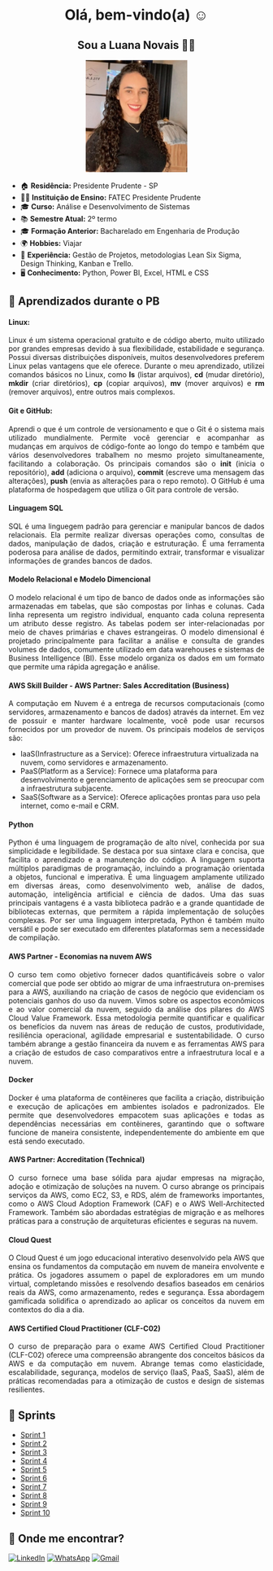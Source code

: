 <h1 align="center">Olá, bem-vindo(a) ☺️ </h1>
<h2 align= "center">Sou a Luana Novais 👩‍💻</h2>

<p align="center">
  <img src='imagens/luana.jpg' alt="Foto da Luana Novais" width="200px" />
</p>


- 🏠 **Residência:** Presidente Prudente - SP
- 👩‍🎓 **Instituição de Ensino:** FATEC Presidente Prudente
- 🎓 **Curso:** Análise e Desenvolvimento de Sistemas
- 📚 **Semestre Atual:** 2º termo
- 🎓 **Formação Anterior:** Bacharelado em Engenharia de Produção
- 🌍 **Hobbies:** Viajar
- 🧠 **Experiência:** Gestão de Projetos, metodologias Lean Six Sigma, Design Thinking, Kanban e Trello.
- 🖥️ **Conhecimento:** Python, Power BI, Excel, HTML e CSS



## 📘 Aprendizados durante o PB

#### **Linux:**

<p align= "justify">
  Linux é um sistema operacional gratuito e de código aberto, muito utilizado por grandes empresas devido à sua flexibilidade, estabilidade e segurança. Possui diversas distribuições disponíveis, muitos desenvolvedores preferem Linux pelas vantagens que ele oferece.
  Durante o meu aprendizado, utilizei comandos básicos no Linux, como <strong>ls</strong> (listar arquivos), <strong>cd</strong> (mudar diretório), <strong>mkdir</strong> (criar diretórios), <strong>cp</strong> (copiar arquivos), <strong>mv</strong> (mover arquivos) e <strong>rm</strong> (remover arquivos), entre outros mais complexos.
</p>

#### **Git e GitHub:**

<p align= "justify">
  Aprendi o que é um controle de versionamento e que o Git é o sistema mais utilizado mundialmente. Permite você gerenciar e acompanhar as mudanças em arquivos de código-fonte ao longo do tempo e também que vários desenvolvedores trabalhem no mesmo projeto simultaneamente, facilitando a colaboração. Os principais comandos são o <strong>init</strong> (inicia o repositório), <strong>add</strong> (adiciona o arquivo), <strong>commit</strong> (escreve uma mensagem das alterações), <strong>push</strong> (envia as alterações para o repo remoto). O GitHub é uma plataforma de hospedagem que utiliza o Git para controle de versão.
</p>

#### Linguagem SQL
<p align= "justify"> 
SQL é uma linguegem padrão para gerenciar e manipular bancos de dados relacionais. Ela permite realizar diversas operações como, consultas de dados, manipulação de dados, criação e estruturação. É uma ferramenta poderosa para análise de dados, permitindo extrair, transformar e visualizar informações de grandes bancos de dados.
</p>

#### Modelo Relacional e Modelo Dimencional

<p align= "justify"> 
O modelo relacional é um tipo de banco de dados onde as informações são armazenadas em tabelas, que são compostas por linhas e colunas. Cada linha representa um registro individual, enquanto cada coluna representa um atributo desse registro. As tabelas podem ser inter-relacionadas por meio de chaves primárias e chaves estrangeiras.
O modelo dimensional é projetado principalmente para facilitar a análise e consulta de grandes volumes de dados, comumente utilizado em data warehouses e sistemas de Business Intelligence (BI). Esse modelo organiza os dados em um formato que permite uma rápida agregação e análise.
</p>

#### AWS Skill Builder - AWS Partner: Sales Accreditation (Business)

<p align = "justify"> A computação em Nuvem é a entrega de recursos computacionais (como servidores, armazenamento e bancos de dados) através da internet. Em vez de possuir e manter hardware localmente, você pode usar recursos fornecidos por um provedor de nuvem.
Os principais modelos de serviços são: </p>

- IaaS(Infrastructure as a Service): Oferece infraestrutura virtualizada na nuvem, como servidores e armazenamento.
- PaaS(Platform as a Service): Fornece uma plataforma para desenvolvimento e gerenciamento de aplicações sem se preocupar com a infraestrutura subjacente.
- SaaS(Software as a Service): Oferece aplicações prontas para uso pela internet, como e-mail e CRM.

#### Python
<p align = 'justify'> Python é uma linguagem de programação de alto nível, conhecida por sua simplicidade e legibilidade. Se destaca por sua sintaxe clara e concisa, que facilita o aprendizado e a manutenção do código. A linguagem suporta múltiplos paradigmas de programação, incluindo a programação orientada a objetos, funcional e imperativa. É uma linguagem amplamente utilizado em diversas áreas, como desenvolvimento web, análise de dados, automação, inteligência artificial e ciência de dados. Uma das suas principais vantagens é a vasta biblioteca padrão e a grande quantidade de bibliotecas externas, que permitem a rápida implementação de soluções complexas. Por ser uma linguagem interpretada, Python é também muito versátil e pode ser executado em diferentes plataformas sem a necessidade de compilação. </p>

#### AWS Partner - Economias na nuvem AWS
<p align = 'justify'> O curso tem como objetivo fornecer dados quantificáveis sobre o valor comercial que pode ser obtido ao migrar de uma infraestrutura on-premises para a AWS, auxiliando na criação de casos de negócio que evidenciam os potenciais ganhos do uso da nuvem. Vimos sobre os aspectos econômicos e ao valor comercial da nuvem, seguido da análise dos pilares do AWS Cloud Value Framework. Essa metodologia permite quantificar e qualificar os benefícios da nuvem nas áreas de redução de custos, produtividade, resiliência operacional, agilidade empresarial e sustentabilidade. O curso também abrange a gestão financeira da nuvem e as ferramentas AWS para a criação de estudos de caso comparativos entre a infraestrutura local e a nuvem. </p>

#### Docker
<p align = 'justify'> Docker é uma plataforma de contêineres que facilita a criação, distribuição e execução de aplicações em ambientes isolados e padronizados. Ele permite que desenvolvedores empacotem suas aplicações e todas as dependências necessárias em contêineres, garantindo que o software funcione de maneira consistente, independentemente do ambiente em que está sendo executado. </p>

#### AWS Partner: Accreditation (Technical) 
<p align = 'justify'>O curso fornece uma base sólida para ajudar empresas na migração, adoção e otimização de soluções na nuvem. O curso abrange os principais serviços da AWS, como EC2, S3, e RDS, além de frameworks importantes, como o AWS Cloud Adoption Framework (CAF) e o AWS Well-Architected Framework. Também são abordadas estratégias de migração e as melhores práticas para a construção de arquiteturas eficientes e seguras na nuvem. </p>

#### Cloud Quest
<p align ='justify'>O Cloud Quest é um jogo educacional interativo desenvolvido pela AWS que ensina os fundamentos da computação em nuvem de maneira envolvente e prática. Os jogadores assumem o papel de exploradores em um mundo virtual, completando missões e resolvendo desafios baseados em cenários reais da AWS, como armazenamento, redes e segurança. Essa abordagem gamificada solidifica o aprendizado ao aplicar os conceitos da nuvem em contextos do dia a dia.</p>

#### AWS Certified Cloud Practitioner (CLF-C02)
<p align ='justify'>O curso de preparação para o exame AWS Certified Cloud Practitioner (CLF-C02) oferece uma compreensão abrangente dos conceitos básicos da AWS e da computação em nuvem. Abrange temas como elasticidade, escalabilidade, segurança, modelos de serviço (IaaS, PaaS, SaaS), além de práticas recomendadas para a otimização de custos e design de sistemas resilientes.</p>

## 🚀 Sprints

- [Sprint 1](./Sprint_1/README.md)
- [Sprint 2](./Sprint_2/README.md)
- [Sprint 3](./Sprint_3/README.md)
- [Sprint 4](./Sprint_4/README.md)
- [Sprint 5](./Sprint_5/README.md)
- [Sprint 6](./Sprint_6/README.md)
- [Sprint 7](./Sprint_7/README.md)
- [Sprint 8](./Sprint_8/README.md)
- [Sprint 9](./Sprint_9/README.md)
- [Sprint 10](./Sprint_10/README.md)



## 📍 Onde me encontrar?

[![LinkedIn](https://img.shields.io/badge/-Luana_Novais-blue?style=flat-square&logo=Linkedin&logoColor=white)](https://www.linkedin.com/in/luana-novais/)   [![WhatsApp](https://img.shields.io/badge/WhatsApp-25D366?logo=whatsapp&logoColor=white)](https://wa.link/bvmhll) [![Gmail](https://img.shields.io/badge/Gmail-D14836?logo=gmail&logoColor=white)](mailto:luaana.novais@gmail.com)
